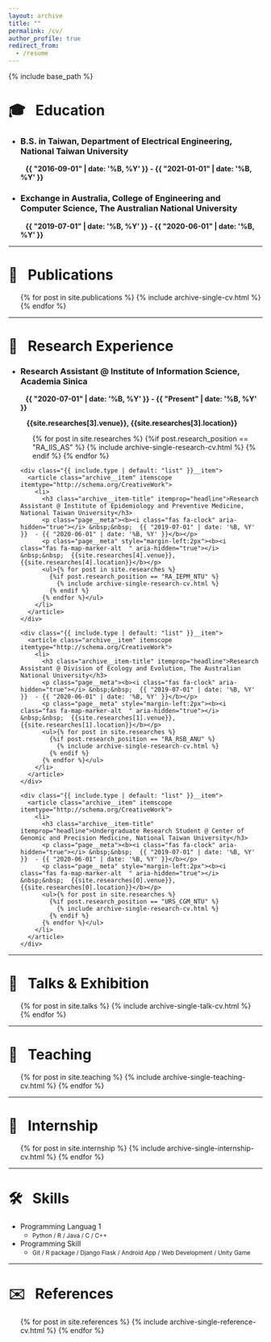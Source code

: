 ```yaml
---
layout: archive
title: ""
permalink: /cv/
author_profile: true
redirect_from:
  - /resume
---
```


{% include base_path %}
<!-- <link rel="stylesheet" href="https://stackpath.bootstrapcdn.com/bootstrap/4.3.1/css/bootstrap.min.css" integrity="sha384-ggOyR0iXCbMQv3Xipma34MD+dH/1fQ784/j6cY/iJTQUOhcWr7x9JvoRxT2MZw1T" crossorigin="anonymous">
<script src="https://code.jquery.com/jquery-3.3.1.slim.min.js" integrity="sha384-q8i/X+965DzO0rT7abK41JStQIAqVgRVzpbzo5smXKp4YfRvH+8abtTE1Pi6jizo" crossorigin="anonymous"></script>
<script src="https://cdnjs.cloudflare.com/ajax/libs/popper.js/1.14.7/umd/popper.min.js" integrity="sha384-UO2eT0CpHqdSJQ6hJty5KVphtPhzWj9WO1clHTMGa3JDZwrnQq4sF86dIHNDz0W1" crossorigin="anonymous"></script>
<script src="https://stackpath.bootstrapcdn.com/bootstrap/4.3.1/js/bootstrap.min.js" integrity="sha384-JjSmVgyd0p3pXB1rRibZUAYoIIy6OrQ6VrjIEaFf/nJGzIxFDsf4x0xIM+B07jRM" crossorigin="anonymous"></script>

<div id="accordion">
  <div class="card">
    <div class="card-header" id="headingOne">
      <h5 class="mb-0">
        <button class="btn btn-link" data-toggle="collapse" data-target="#collapseOne" aria-expanded="true" aria-controls="collapseOne">
          Collapsible Group Item #1
        </button>
      </h5>
    </div>

    <div id="collapseOne" class="collapse show" aria-labelledby="headingOne" data-parent="#accordion">
      <div class="card-body">
        Anim pariatur cliche reprehenderit, enim eiusmod high life accusamus terry richardson ad squid. 3 wolf moon officia aute, non cupidatat skateboard dolor brunch. Food truck quinoa nesciunt laborum eiusmod. Brunch 3 wolf moon tempor, sunt aliqua put a bird on it squid single-origin coffee nulla assumenda shoreditch et. Nihil anim keffiyeh helvetica, craft beer labore wes anderson cred nesciunt sapiente ea proident. Ad vegan excepteur butcher vice lomo. Leggings occaecat craft beer farm-to-table, raw denim aesthetic synth nesciunt you probably haven't heard of them accusamus labore sustainable VHS.
      </div>
    </div>
  </div>
  <div class="card">
    <div class="card-header" id="headingTwo">
      <h5 class="mb-0">
        <button class="btn btn-link collapsed" data-toggle="collapse" data-target="#collapseTwo" aria-expanded="false" aria-controls="collapseTwo">
          Collapsible Group Item #2
        </button>
      </h5>
    </div>
    <div id="collapseTwo" class="collapse" aria-labelledby="headingTwo" data-parent="#accordion">
      <div class="card-body">
        Anim pariatur cliche reprehenderit, enim eiusmod high life accusamus terry richardson ad squid. 3 wolf moon officia aute, non cupidatat skateboard dolor brunch. Food truck quinoa nesciunt laborum eiusmod. Brunch 3 wolf moon tempor, sunt aliqua put a bird on it squid single-origin coffee nulla assumenda shoreditch et. Nihil anim keffiyeh helvetica, craft beer labore wes anderson cred nesciunt sapiente ea proident. Ad vegan excepteur butcher vice lomo. Leggings occaecat craft beer farm-to-table, raw denim aesthetic synth nesciunt you probably haven't heard of them accusamus labore sustainable VHS.
      </div>
    </div>
  </div>
  <div class="card">
    <div class="card-header" id="headingThree">
      <h5 class="mb-0">
        <button class="btn btn-link collapsed" data-toggle="collapse" data-target="#collapseThree" aria-expanded="false" aria-controls="collapseThree">
          Collapsible Group Item #3
        </button>
      </h5>
    </div>
    <div id="collapseThree" class="collapse" aria-labelledby="headingThree" data-parent="#accordion">
      <div class="card-body">
        Anim pariatur cliche reprehenderit, enim eiusmod high life accusamus terry richardson ad squid. 3 wolf moon officia aute, non cupidatat skateboard dolor brunch. Food truck quinoa nesciunt laborum eiusmod. Brunch 3 wolf moon tempor, sunt aliqua put a bird on it squid single-origin coffee nulla assumenda shoreditch et. Nihil anim keffiyeh helvetica, craft beer labore wes anderson cred nesciunt sapiente ea proident. Ad vegan excepteur butcher vice lomo. Leggings occaecat craft beer farm-to-table, raw denim aesthetic synth nesciunt you probably haven't heard of them accusamus labore sustainable VHS.
      </div>
    </div>
  </div>
</div> -->


🎓 &nbsp; Education
======
<ul>
  <div class="{{ include.type | default: "list" }}__item">
    <article class="archive__item" itemscope itemtype="http://schema.org/CreativeWork">
      <li>
        <h3 class="archive__item-title" itemprop="headline">B.S. in Taiwan, Department of Electrical Engineering, National Taiwan University</h3>
        <p class="page__meta"><b><i class="fas fa-clock" aria-hidden="true"></i> &nbsp;&nbsp;  {{ "2016-09-01" | date: '%B, %Y' }}  - {{ "2021-01-01" | date: '%B, %Y' }}</b></p>
      </li>
    </article>
  </div>

  <div class="{{ include.type | default: "list" }}__item">
    <article class="archive__item" itemscope itemtype="http://schema.org/CreativeWork">
      <li>
        <h3 class="archive__item-title" itemprop="headline">Exchange in Australia, College of Engineering and Computer Science, The Australian National University</h3>
        <p class="page__meta"><b><i class="fas fa-clock" aria-hidden="true"></i> &nbsp;&nbsp;  {{ "2019-07-01" | date: '%B, %Y' }}  - {{ "2020-06-01" | date: '%B, %Y' }}</b></p>
      </li>
    </article>
  </div>
</ul>

---

📔 &nbsp; Publications
======
  <ul>{% for post in site.publications %}
    {% include archive-single-cv.html %}
  {% endfor %}</ul>

  ---

🔬 &nbsp; Research Experience
======
  <ul>
    <div class="{{ include.type | default: "list" }}__item">
      <article class="archive__item" itemscope itemtype="http://schema.org/CreativeWork">
        <li>
          <h3 class="archive__item-title" itemprop="headline">Research Assistant @ Institute of Information Science, Academia Sinica </h3>
          <p class="page__meta"><b><i class="fas fa-clock" aria-hidden="true"></i> &nbsp;&nbsp;  {{ "2020-07-01" | date: '%B, %Y' }}  - {{ "Present" | date: '%B, %Y' }}</b></p>
          <p class="page__meta" style="margin-left:2px"><b><i class="fas fa-map-marker-alt	" aria-hidden="true"></i> &nbsp;&nbsp;  {{site.researches[3].venue}}, {{site.researches[3].location}}</b></p>
          <ul>{% for post in site.researches %}
            {%if post.research_position == "RA_IIS_AS" %}
              {% include archive-single-research-cv.html %}
            {% endif %}
          {% endfor %}</ul>
        </li>
      </article>
    </div>

    <div class="{{ include.type | default: "list" }}__item">
      <article class="archive__item" itemscope itemtype="http://schema.org/CreativeWork">
        <li>
          <h3 class="archive__item-title" itemprop="headline">Research Assistant @ Institute of Epidemiology and Preventive Medicine, National Taiwan University</h3>
          <p class="page__meta"><b><i class="fas fa-clock" aria-hidden="true"></i> &nbsp;&nbsp;  {{ "2019-07-01" | date: '%B, %Y' }}  - {{ "2020-06-01" | date: '%B, %Y' }}</b></p>
          <p class="page__meta" style="margin-left:2px"><b><i class="fas fa-map-marker-alt	" aria-hidden="true"></i> &nbsp;&nbsp;  {{site.researches[4].venue}}, {{site.researches[4].location}}</b></p>
          <ul>{% for post in site.researches %}
            {%if post.research_position == "RA_IEPM_NTU" %}
              {% include archive-single-research-cv.html %}
            {% endif %}
          {% endfor %}</ul>
        </li>
      </article>
    </div>

    <div class="{{ include.type | default: "list" }}__item">
      <article class="archive__item" itemscope itemtype="http://schema.org/CreativeWork">
        <li>
          <h3 class="archive__item-title" itemprop="headline">Research Assistant @ Division of Ecology and Evolution, The Australian National University</h3>
          <p class="page__meta"><b><i class="fas fa-clock" aria-hidden="true"></i> &nbsp;&nbsp;  {{ "2019-07-01" | date: '%B, %Y' }}  - {{ "2020-06-01" | date: '%B, %Y' }}</b></p>
          <p class="page__meta" style="margin-left:2px"><b><i class="fas fa-map-marker-alt	" aria-hidden="true"></i> &nbsp;&nbsp;  {{site.researches[1].venue}}, {{site.researches[1].location}}</b></p>
          <ul>{% for post in site.researches %}
            {%if post.research_position == "RA_RSB_ANU" %}
              {% include archive-single-research-cv.html %}
            {% endif %}
          {% endfor %}</ul>
        </li>
      </article>
    </div>

    <div class="{{ include.type | default: "list" }}__item">
      <article class="archive__item" itemscope itemtype="http://schema.org/CreativeWork">
        <li>
          <h3 class="archive__item-title" itemprop="headline">Undergraduate Research Student @ Center of Genomic and Precision Medicine, National Taiwan University</h3>
          <p class="page__meta"><b><i class="fas fa-clock" aria-hidden="true"></i> &nbsp;&nbsp;  {{ "2019-07-01" | date: '%B, %Y' }}  - {{ "2020-06-01" | date: '%B, %Y' }}</b></p>
          <p class="page__meta" style="margin-left:2px"><b><i class="fas fa-map-marker-alt	" aria-hidden="true"></i> &nbsp;&nbsp;  {{site.researches[0].venue}}, {{site.researches[0].location}}</b></p>
          <ul>{% for post in site.researches %}
            {%if post.research_position == "URS_CGM_NTU" %}
              {% include archive-single-research-cv.html %}
            {% endif %}
          {% endfor %}</ul>
        </li>
      </article>
    </div>
  </ul>

---


🎤 &nbsp; Talks & Exhibition
======
  <ul>{% for post in site.talks %}
    {% include archive-single-talk-cv.html %}
  {% endfor %}</ul>

  ---

🏫 &nbsp; Teaching
======
  <ul>{% for post in site.teaching %}
    {% include archive-single-teaching-cv.html %}
  {% endfor %}</ul>

---

💼 &nbsp; Internship
======
<ul>{% for post in site.internship %}
  {% include archive-single-internship-cv.html %}
{% endfor %}</ul>

---

🛠 &nbsp; Skills
======
* Programming Languag 1
  * <small>Python / R / Java / C / C++</small>
* Programming Skill
  * <small>Git / R package / Django Flask / Android App / Web Development / Unity Game</small>

---

✉️ &nbsp; References
======
<ul>{% for post in site.references %}
  {% include archive-single-reference-cv.html %}
{% endfor %}</ul>
